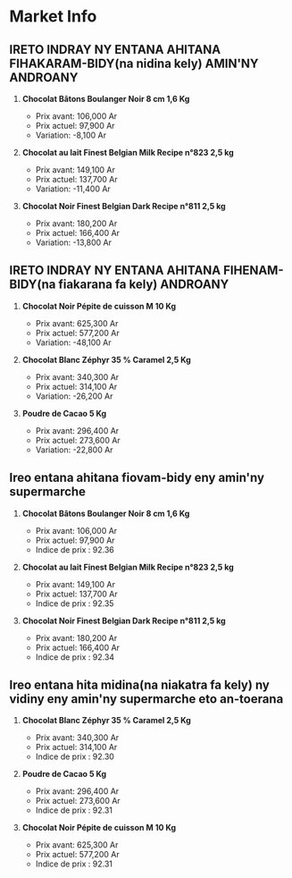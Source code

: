 # Market Info

## IRETO INDRAY NY ENTANA AHITANA FIHAKARAM-BIDY(na nidina kely) AMIN'NY ANDROANY

1. **Chocolat Bâtons Boulanger Noir 8 cm 1,6 Kg**
   - Prix avant: 106,000 Ar
   - Prix actuel: 97,900 Ar
   - Variation: -8,100 Ar

2. **Chocolat au lait Finest Belgian Milk Recipe n°823 2,5 kg**
   - Prix avant: 149,100 Ar
   - Prix actuel: 137,700 Ar
   - Variation: -11,400 Ar

3. **Chocolat Noir Finest Belgian Dark Recipe n°811 2,5 kg**
   - Prix avant: 180,200 Ar
   - Prix actuel: 166,400 Ar
   - Variation: -13,800 Ar

## IRETO INDRAY NY ENTANA AHITANA FIHENAM-BIDY(na fiakarana fa kely) ANDROANY

1. **Chocolat Noir Pépite de cuisson M 10 Kg**
   - Prix avant: 625,300 Ar
   - Prix actuel: 577,200 Ar
   - Variation: -48,100 Ar

2. **Chocolat Blanc Zéphyr 35 % Caramel 2,5 Kg**
   - Prix avant: 340,300 Ar
   - Prix actuel: 314,100 Ar
   - Variation: -26,200 Ar

3. **Poudre de Cacao 5 Kg**
   - Prix avant: 296,400 Ar
   - Prix actuel: 273,600 Ar
   - Variation: -22,800 Ar

## Ireo entana ahitana fiovam-bidy eny amin'ny supermarche

1. **Chocolat Bâtons Boulanger Noir 8 cm 1,6 Kg**
   - Prix avant: 106,000 Ar
   - Prix actuel: 97,900 Ar
   - Indice de prix : 92.36

2. **Chocolat au lait Finest Belgian Milk Recipe n°823 2,5 kg**
   - Prix avant: 149,100 Ar
   - Prix actuel: 137,700 Ar
   - Indice de prix : 92.35

3. **Chocolat Noir Finest Belgian Dark Recipe n°811 2,5 kg**
   - Prix avant: 180,200 Ar
   - Prix actuel: 166,400 Ar
   - Indice de prix : 92.34

## Ireo entana hita midina(na niakatra fa kely) ny vidiny eny amin'ny supermarche eto an-toerana

1. **Chocolat Blanc Zéphyr 35 % Caramel 2,5 Kg**
   - Prix avant: 340,300 Ar
   - Prix actuel: 314,100 Ar
   - Indice de prix : 92.30

2. **Poudre de Cacao 5 Kg**
   - Prix avant: 296,400 Ar
   - Prix actuel: 273,600 Ar
   - Indice de prix : 92.31

3. **Chocolat Noir Pépite de cuisson M 10 Kg**
   - Prix avant: 625,300 Ar
   - Prix actuel: 577,200 Ar
   - Indice de prix : 92.31

